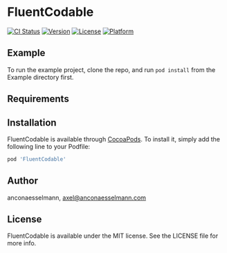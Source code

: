 # FluentCodable

[![CI Status](https://img.shields.io/travis/anconaesselmann/FluentCodable.svg?style=flat)](https://travis-ci.org/anconaesselmann/FluentCodable)
[![Version](https://img.shields.io/cocoapods/v/FluentCodable.svg?style=flat)](https://cocoapods.org/pods/FluentCodable)
[![License](https://img.shields.io/cocoapods/l/FluentCodable.svg?style=flat)](https://cocoapods.org/pods/FluentCodable)
[![Platform](https://img.shields.io/cocoapods/p/FluentCodable.svg?style=flat)](https://cocoapods.org/pods/FluentCodable)

## Example

To run the example project, clone the repo, and run `pod install` from the Example directory first.

## Requirements

## Installation

FluentCodable is available through [CocoaPods](https://cocoapods.org). To install
it, simply add the following line to your Podfile:

```ruby
pod 'FluentCodable'
```

## Author

anconaesselmann, axel@anconaesselmann.com

## License

FluentCodable is available under the MIT license. See the LICENSE file for more info.
